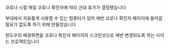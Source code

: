 코로나 시절 매일 코로나 확진자에 따라 군대 휴가가 결정됐습니다

부대에서 자유롭게 사용할 수 있는 컴퓨터가 있어 매번 코로나 확진자 페이지에 들어갈 필요가 없도록 하기 위해 만들었습니다

윈도우의 배경화면을 코로나 확진자 페이지의 스크린샷으로 매번 변경되도록 하는 사이드 프로젝트입니다
